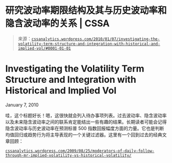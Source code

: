 <!--yml

category: 未分类

date: 2024-05-12 18:38:22

-->

# 研究波动率期限结构及其与历史波动率和隐含波动率的关系 | CSSA

> 来源：[`cssanalytics.wordpress.com/2010/01/07/investigating-the-volatility-term-structure-and-integration-with-historical-and-implied-vol/#0001-01-01`](https://cssanalytics.wordpress.com/2010/01/07/investigating-the-volatility-term-structure-and-integration-with-historical-and-implied-vol/#0001-01-01)

# Investigating the Volatility Term Structure and Integration with Historical and Implied Vol

January 7, 2010

哇，这个标题好长！嗯，这很快就会列入待办事项列表。过去波动率、隐含波动率以及未来隐含波动率之间的联系肯定能结出一些有趣的结果。长期读者可能会记得隐含波动率与历史波动率在预测标普 500 指数回报幅度方面的力量。它也是判断均值回归或趋势行为将主导表现的一个关键过滤器。这里有一个回到过去的经典文章回顾：

[`cssanalytics.wordpress.com/2009/08/25/moderators-of-daily-follow-through-mr-implied-volatility-vs-historical-volatility/`](https://cssanalytics.wordpress.com/2009/08/25/moderators-of-daily-follow-through-mr-implied-volatility-vs-historical-volatility/)
